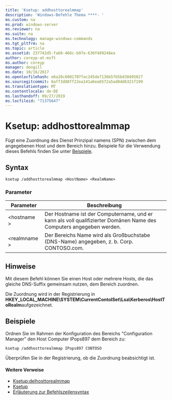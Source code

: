 ```yaml
---
title: 'Ksetup: addhosttorealmmap'
description: 'Windows-Befehle Thema ****- '
ms.custom: na
ms.prod: windows-server
ms.reviewer: na
ms.suite: na
ms.technology: manage-windows-commands
ms.tgt_pltfrm: na
ms.topic: article
ms.assetid: 237742d5-fa68-466c-b97e-636f489248ea
author: coreyp-at-msft
ms.author: coreyp
manager: dongill
ms.date: 10/16/2017
ms.openlocfilehash: e6a28c6001707fac245de7136b5fb5bd38495027
ms.sourcegitcommit: 6aff3d88ff22ea141a6ea6572a5ad8dd6321f199
ms.translationtype: MT
ms.contentlocale: de-DE
ms.lasthandoff: 09/27/2019
ms.locfileid: "71375647"
---
```

# <a name="ksetupaddhosttorealmmap"></a>Ksetup: addhosttorealmmap



Fügt eine Zuordnung des Dienst Prinzipal namens (SPN) zwischen dem angegebenen Host und dem Bereich hinzu. Beispiele für die Verwendung dieses Befehls finden Sie unter [Beispiele](#BKMK_Examples).

## <a name="syntax"></a>Syntax

```
ksetup /addhosttorealmmap <HostName> <RealmName>
```

### <a name="parameters"></a>Parameter

|Parameter|Beschreibung|
|---------|-----------|
|\<hostname >|Der Hostname ist der Computername, und er kann als voll qualifizierter Domänen Name des Computers angegeben werden.|
|\<realmname >|Der Bereichs Name wird als Großbuchstabe (DNS-Name) angegeben, z. b. Corp. CONTOSO.com.|

## <a name="remarks"></a>Hinweise

Mit diesem Befehl können Sie einen Host oder mehrere Hosts, die das gleiche DNS-Suffix gemeinsam nutzen, dem Bereich zuordnen.

Die Zuordnung wird in der Registrierung in **HKEY_LOCAL_MACHINE\SYSTEM\CurrentContolSet\Lsa\Kerberos\HostToRealm**aufgezeichnet.

## <a name="BKMK_Examples"></a>Beispiele

Ordnen Sie im Rahmen der Konfiguration des Bereichs "Configuration Manager" den Host Computer IPops897 dem Bereich zu:
```
ksetup /addhosttorealmmap IPops897 CONTOSO
```
Überprüfen Sie in der Registrierung, ob die Zuordnung beabsichtigt ist.

#### <a name="additional-references"></a>Weitere Verweise

-   [Ksetup:delhosttorealmmap](ksetup-delhosttorealmmap.md)
-   [Ksetup](ksetup.md)
-   [Erläuterung zur Befehlszeilensyntax](command-line-syntax-key.md)